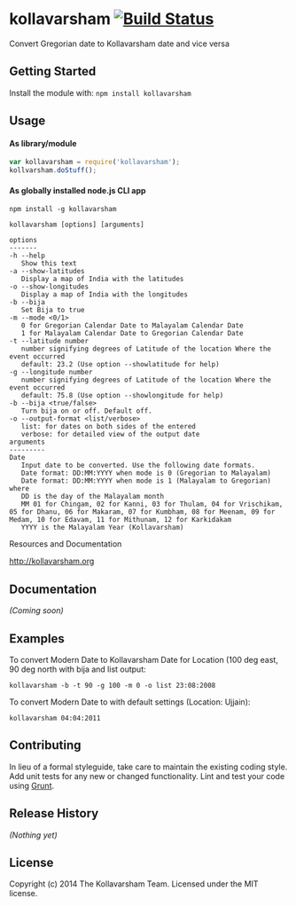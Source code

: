 # kollavarsham [![Build Status](https://secure.travis-ci.org/kollavarsham/kollavarsham-nodejs.png?branch=master)](http://travis-ci.org/kollavarsham/kollavarsham-nodejs)

Convert Gregorian date to Kollavarsham date and vice versa

## Getting Started
Install the module with: `npm install kollavarsham`

## Usage

#### As library/module

```javascript
var kollavarsham = require('kollavarsham');
kollvarsham.doStuff();
```

#### As globally installed node.js CLI app

```plain
npm install -g kollavarsham

kollavarsham [options] [arguments]

options
-------
-h --help
   Show this text
-a --show-latitudes
   Display a map of India with the latitudes
-o --show-longitudes
   Display a map of India with the longitudes
-b --bija
   Set Bija to true
-m --mode <0/1>
   0 for Gregorian Calendar Date to Malayalam Calendar Date
   1 for Malayalam Calendar Date to Gregorian Calendar Date
-t --latitude number
   number signifying degrees of Latitude of the location Where the event occurred
   default: 23.2 (Use option --showlatitude for help)
-g --longitude number
   number signifying degrees of Latitude of the location Where the event occurred
   default: 75.8 (Use option --showlongitude for help)
-b --bija <true/false>
   Turn bija on or off. Default off.
-o --output-format <list/verbose>
   list: for dates on both sides of the entered
   verbose: for detailed view of the output date
arguments
---------
Date
   Input date to be converted. Use the following date formats.
   Date format: DD:MM:YYYY when mode is 0 (Gregorian to Malayalam)
   Date format: DD:MM:YYYY when mode is 1 (Malayalam to Gregorian) where
   DD is the day of the Malayalam month
   MM 01 for Chingam, 02 for Kanni, 03 for Thulam, 04 for Vrischikam, 05 for Dhanu, 06 for Makaram, 07 for Kumbham, 08 for Meenam, 09 for Medam, 10 for Edavam, 11 for Mithunam, 12 for Karkidakam
   YYYY is the Malayalam Year (Kollavarsham)
```

Resources and Documentation

http://kollavarsham.org

## Documentation
_(Coming soon)_

## Examples
To convert Modern Date to Kollavarsham Date for Location (100 deg east, 90 deg north with bija and list output:

```
kollavarsham -b -t 90 -g 100 -m 0 -o list 23:08:2008
```

To convert Modern Date to with default settings (Location: Ujjain):

```
kollavarsham 04:04:2011
```

## Contributing
In lieu of a formal styleguide, take care to maintain the existing coding style. Add unit tests for any new or changed functionality. Lint and test your code using [Grunt](http://gruntjs.com/).

## Release History
_(Nothing yet)_

## License
Copyright (c) 2014 The Kollavarsham Team. Licensed under the MIT license.
